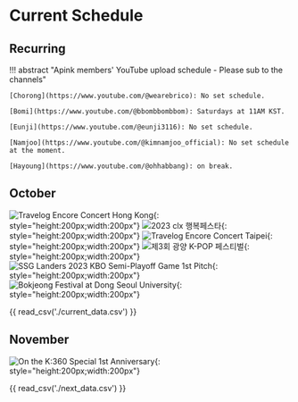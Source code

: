 # Current Schedule

## Recurring

!!! abstract "Apink members' YouTube upload schedule - Please sub to the channels"

    [Chorong](https://www.youtube.com/@wearebrico): No set schedule.

    [Bomi](https://www.youtube.com/@bbombbombbom): Saturdays at 11AM KST.

    [Eunji](https://www.youtube.com/@eunji3116): No set schedule.

    [Namjoo](https://www.youtube.com/@kimnamjoo_official): No set schedule at the moment.

    [Hayoung](https://www.youtube.com/@ohhabbang): on break.

## October

![Travelog Encore Concert Hong Kong](assets/images/../../../assets/images/event_images/Travelog_enore_HK.jpg){: style="height:200px;width:200px"}
![2023 clx 행복페스타](assets/../../assets/images/4pink.webp){: style="height:200px;width:200px"}
![Travelog Encore Concert Taipei](assets/../../assets/images/event_images/Travelog_encore_Taipei.jpeg){: style="height:200px;width:200px"}
![제3회 광양 K-POP 페스티벌](assets/../../assets/images/event_images/kpop_festival.jpg){: style="height:200px;width:200px"}
![SSG Landers 2023 KBO Semi-Playoff Game 1st Pitch](../assets/images/event_images/baseball_namjoo.jpg){: style="height:200px;width:200px"}
![Bokjeong Festival at Dong Seoul University](../assets/images/event_images/dong_seoul_uni_4pink.jpg){: style="height:200px;width:200px"}

{{ read_csv('./current_data.csv') }}

## November

![On the K:360 Special 1st Anniversary](../assets/images/event_images/k360.jpeg){: style="height:200px;width:200px"}

{{ read_csv('./next_data.csv') }}
